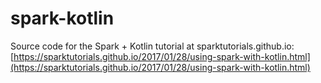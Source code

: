 # spark-kotlin

Source code for the Spark + Kotlin tutorial at sparktutorials.github.io: [https://sparktutorials.github.io/2017/01/28/using-spark-with-kotlin.html](https://sparktutorials.github.io/2017/01/28/using-spark-with-kotlin.html)
